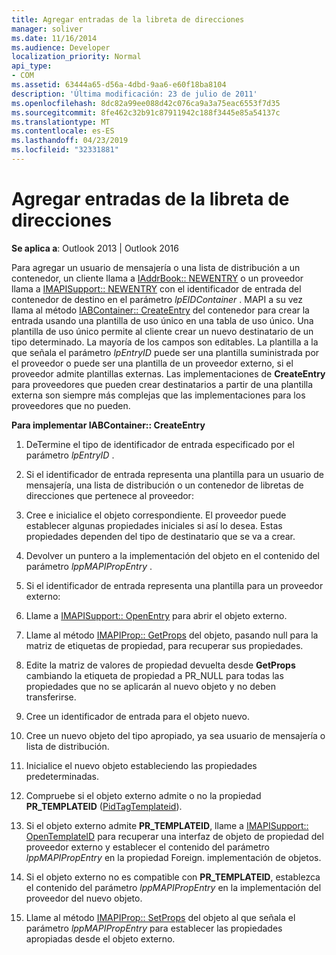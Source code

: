 ```yaml
---
title: Agregar entradas de la libreta de direcciones
manager: soliver
ms.date: 11/16/2014
ms.audience: Developer
localization_priority: Normal
api_type:
- COM
ms.assetid: 63444a65-d56a-4dbd-9aa6-e60f18ba8104
description: 'Última modificación: 23 de julio de 2011'
ms.openlocfilehash: 8dc82a99ee088d42c076ca9a3a75eac6553f7d35
ms.sourcegitcommit: 8fe462c32b91c87911942c188f3445e85a54137c
ms.translationtype: MT
ms.contentlocale: es-ES
ms.lasthandoff: 04/23/2019
ms.locfileid: "32331881"
---
```

# <a name="adding-address-book-entries"></a>Agregar entradas de la libreta de direcciones

  
  
**Se aplica a**: Outlook 2013 | Outlook 2016 
  
Para agregar un usuario de mensajería o una lista de distribución a un contenedor, un cliente llama a [IAddrBook:: NEWENTRY](iaddrbook-newentry.md) o un proveedor llama a [IMAPISupport:: NEWENTRY](imapisupport-newentry.md) con el identificador de entrada del contenedor de destino en el parámetro _lpEIDContainer_ . MAPI a su vez llama al método [IABContainer:: CreateEntry](iabcontainer-createentry.md) del contenedor para crear la entrada usando una plantilla de uso único en una tabla de uso único. Una plantilla de uso único permite al cliente crear un nuevo destinatario de un tipo determinado. La mayoría de los campos son editables. La plantilla a la que señala el parámetro _lpEntryID_ puede ser una plantilla suministrada por el proveedor o puede ser una plantilla de un proveedor externo, si el proveedor admite plantillas externas. Las implementaciones de **CreateEntry** para proveedores que pueden crear destinatarios a partir de una plantilla externa son siempre más complejas que las implementaciones para los proveedores que no pueden. 
  
 **Para implementar IABContainer:: CreateEntry**
  
1. DeTermine el tipo de identificador de entrada especificado por el parámetro _lpEntryID_ . 
    
2. Si el identificador de entrada representa una plantilla para un usuario de mensajería, una lista de distribución o un contenedor de libretas de direcciones que pertenece al proveedor:
    
1. Cree e inicialice el objeto correspondiente. El proveedor puede establecer algunas propiedades iniciales si así lo desea. Estas propiedades dependen del tipo de destinatario que se va a crear. 
    
2. Devolver un puntero a la implementación del objeto en el contenido del parámetro _lppMAPIPropEntry_ . 
    
3. Si el identificador de entrada representa una plantilla para un proveedor externo:
    
1. Llame a [IMAPISupport:: OpenEntry](imapisupport-openentry.md) para abrir el objeto externo. 
    
2. Llame al método [IMAPIProp:: GetProps](imapiprop-getprops.md) del objeto, pasando null para la matriz de etiquetas de propiedad, para recuperar sus propiedades. 
    
3. Edite la matriz de valores de propiedad devuelta desde **GetProps** cambiando la etiqueta de propiedad a PR_NULL para todas las propiedades que no se aplicarán al nuevo objeto y no deben transferirse. 
    
4. Cree un identificador de entrada para el objeto nuevo. 
    
5. Cree un nuevo objeto del tipo apropiado, ya sea usuario de mensajería o lista de distribución.
    
6. Inicialice el nuevo objeto estableciendo las propiedades predeterminadas.
    
7. Compruebe si el objeto externo admite o no la propiedad **PR_TEMPLATEID** ([PidTagTemplateid](pidtagtemplateid-canonical-property.md)). 
    
8. Si el objeto externo admite **PR_TEMPLATEID**, llame a [IMAPISupport:: OpenTemplateID](imapisupport-opentemplateid.md) para recuperar una interfaz de objeto de propiedad del proveedor externo y establecer el contenido del parámetro _lppMAPIPropEntry_ en la propiedad Foreign. implementación de objetos. 
    
9. Si el objeto externo no es compatible con **PR_TEMPLATEID**, establezca el contenido del parámetro _lppMAPIPropEntry_ en la implementación del proveedor del nuevo objeto. 
    
10. Llame al método [IMAPIProp:: SetProps](imapiprop-setprops.md) del objeto al que señala el parámetro _lppMAPIPropEntry_ para establecer las propiedades apropiadas desde el objeto externo. 
    

